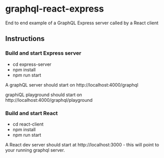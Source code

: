 # graphql-react-express
End to end example of a GraphQL Express server called by a React client

## Instructions
### Build and start Express server
* cd express-server
* npm install
* npm run start

A graphQL server should start on http://localhost:4000/graphql

graphiQL playground should start on http://localhost:4000/graphql/playground

### Build and start React
* cd react-client
* npm install
* npm run start

A React dev server should start at http://localhost:3000 - this will point to your running graphql server.
